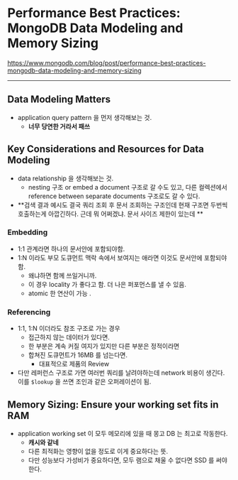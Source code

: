# Performance Best Practices: MongoDB Data Modeling and Memory Sizing

https://www.mongodb.com/blog/post/performance-best-practices-mongodb-data-modeling-and-memory-sizing

***

## Data Modeling Matters

- application query pattern 을 먼저 생각해보는 것.
    - **너무 당연한 거라서 패쓰**

## Key Considerations and Resources for Data Modeling

- data relationship 을 생각해보는 것.
    - nesting 구조 or embed a document 구조로 갈 수도 있고, 다른 컬렉션에서 reference between separate documents 구조로도 갈 수 있다.
- **검색 결과 예시도 결국 쿼리 조회 후 문서 조회하는 구조인데 현재 구조면 두번씩 호출하는게 아깝긴하다. 근데 뭐 어쩌겠냐. 문서 사이즈 제한이 있는데 **

### Embedding

- 1:1 관계라면 하나의 문서안에 포함되야함.
- 1:N 이라도 부모 도큐먼트 맥락 속에서 보여지는 애라면 이것도 문서안에 포함되야함.
    - 왜냐하면 함께 쓰일거니까.
    - 이 경우 locality 가 좋다고 함. 더 나은 퍼포먼스를 낼 수 있음.
    - atomic 한 연산이 가능 .

### Referencing

- 1:1, 1:N 이더라도 참조 구조로 가는 경우
    - 접근하지 않는 데이터가 있다면.
    - 한 부분은 계속 커질 여지가 있지만 다른 부분은 정적이라면
    - 합쳐진 도큐먼트가 16MB 를 넘는다면.
        - 대표적으로 제품의 Review
- 다만 레퍼런스 구조로 가면 여러번 쿼리를 날려야하는데 network 비용이 생긴다. 이를 `$lookup` 을 쓰면 조인과 같은 오퍼레이션이 됨.

## Memory Sizing: Ensure your working set fits in RAM

- application working set 이 모두 메모리에 있을 때 몽고 DB 는 최고로 작동한다.
    - **캐시와 같네**
    - 다른 최적화는 영향이 없을 정도로 이게 중요하다는 뜻.
    - 다만 성능보다 가성비가 중요하다면, 모두 램으로 채울 수 없다면 SSD 를 써야한다. 
